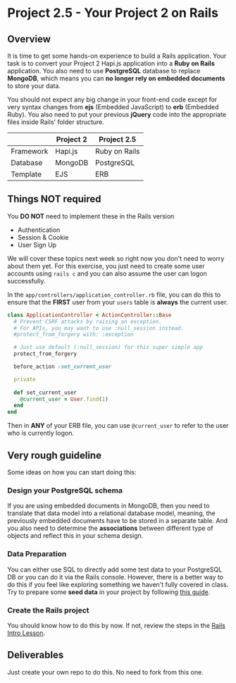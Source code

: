 # Project 2.5 - Your Project 2 on Rails

## Overview

It is time to get some hands-on experience to build a Rails application. Your task is to convert your Project 2 Hapi.js application into a **Ruby on Rails** application. You also need to use **PostgreSQL** database to replace **MongoDB**, which means you can **no longer rely on embedded documents** to store your data. 

You should not expect any big change in your front-end code except for very syntax changes from **ejs** (Embedded JavaScript) to **erb** (Embedded Ruby). You also need to put your previous **jQuery** code into the appropriate files inside Rails' folder structure.

|               |      Project 2      |     Project 2.5     |
--------------- | ------------------- | ------------------- |
|  Framework    |      Hapi.js        |    Ruby on Rails    |
|  Database     |      MongoDB        |     PostgreSQL      |
|  Template     |        EJS          |        ERB          |

## Things NOT required

You **DO NOT** need to implement these in the Rails version
  - Authentication 
  - Session & Cookie
  - User Sign Up

We will cover these topics next week so right now you don't need to worry about them yet. For this exercise, you just need to create some user accounts using `rails c` and you can also assume the user can logon successfully.

In the `app/controllers/application_controller.rb` file, you can do this to ensure that the **FIRST** user from your `users` table is **always** the current user.

```ruby
class ApplicationController < ActionController::Base
  # Prevent CSRF attacks by raising an exception.
  # For APIs, you may want to use :null_session instead.
  #protect_from_forgery with: :exception

  # Just use default (:null_session) for this super simple app
  protect_from_forgery

  before_action :set_current_user

  private
 
  def set_current_user
    @current_user = User.find(1)
  end
end
```

Then in **ANY** of your ERB file, you can use `@current_user` to refer to the user who is currently logon.

## Very rough guideline

Some ideas on how you can start doing this:

### Design your PostgreSQL schema 
If you are using embedded documents in MongoDB, then you need to translate that data model into a relational database model, meaning, the previously embedded documents have to be stored in a separate table. And you also need to determine the **associations** between different type of objects and reflect this in your schema design.

### Data Preparation
You can either use SQL to directly add some test data to your PostgreSQL DB or you can do it via the Rails console. However, there is a better way to do this if you feel like exploring something we haven't fully covered in class. Try to prepare some **seed data** in your project by following [this guide](http://guides.rubyonrails.org/v4.2/active_record_migrations.html#migrations-and-seed-data).

### Create the Rails project
You should know how to do this by now. If not, review the steps in the [Rails Intro Lesson](04-server-applications/rails-intro-lesson).

## Deliverables
Just create your own repo to do this. No need to fork from this one.

